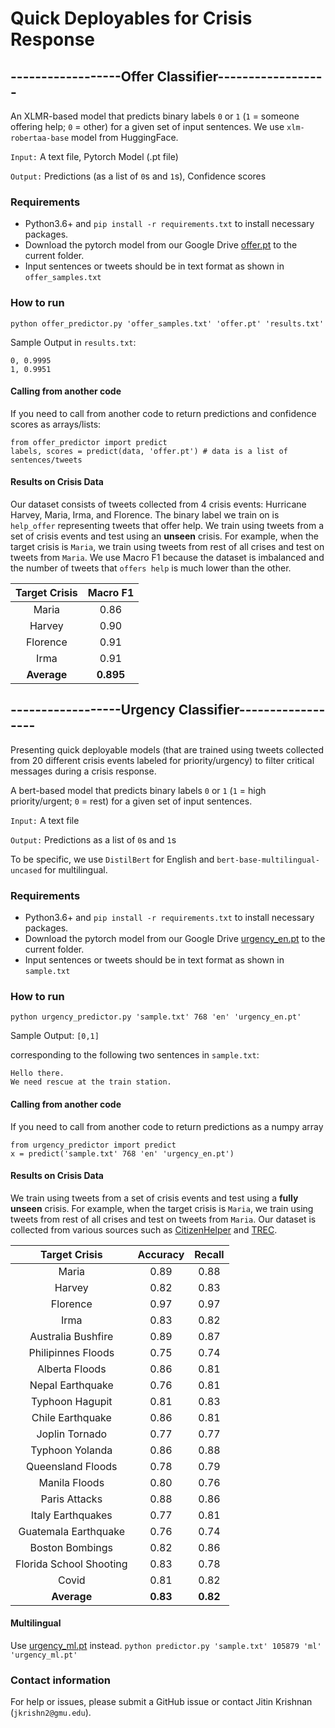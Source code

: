 # Quick Deployables for Crisis Response

## ------------------Offer Classifier------------------

An XLMR-based model that predicts binary labels ```0``` or ```1``` (```1``` = someone offering help; ```0``` = other) for a given set of input sentences. We use ```xlm-robertaa-base``` model from HuggingFace.

```Input:``` A text file, Pytorch Model (.pt file)

```Output:``` Predictions (as a list of ```0```s and ```1```s), Confidence scores


### Requirements
- Python3.6+ and ```pip install -r requirements.txt``` to install necessary packages.
- Download the pytorch model from our Google Drive [offer.pt](https://drive.google.com/file/d/1v9CHyjbqkFUbgXO9Uwb2v4PCbwz4ZcV3/view?usp=sharing) to the current folder.
- Input sentences or tweets should be in text format as shown in ```offer_samples.txt```

### How to run
```python offer_predictor.py 'offer_samples.txt' 'offer.pt' 'results.txt'```

Sample Output in ```results.txt```: 
```
0, 0.9995
1, 0.9951
```

#### Calling from another code
If you need to call from another code to return predictions and confidence scores as arrays/lists:
```
from offer_predictor import predict
labels, scores = predict(data, 'offer.pt') # data is a list of sentences/tweets
```

#### Results on Crisis Data
Our dataset consists of tweets collected from 4 crisis events: Hurricane Harvey, Maria, Irma, and Florence. The binary label we train on is ```help_offer``` representing tweets that offer help. We train using tweets from a set of crisis events and test using an **unseen** crisis. For example, when the target crisis is ```Maria```, we train using tweets from rest of all crises and test on tweets from ```Maria```. We use Macro F1 because the dataset is imbalanced and the number of tweets that ```offers help``` is much lower than the other.

| Target Crisis  | Macro F1  |
 :-: |  :-:
| Maria                   | 0.86 |
| Harvey                  | 0.90 |
| Florence                | 0.91 |
| Irma                    | 0.91 |
| **Average**		          | **0.895** |


## ------------------Urgency Classifier------------------
Presenting quick deployable models (that are trained using tweets collected from 20 different crisis events labeled for priority/urgency) to filter critical messages during a crisis response.

A bert-based model that predicts binary labels ```0``` or ```1``` (```1``` = high priority/urgent; ```0``` = rest) for a given set of input sentences. 

```Input:``` A text file

```Output:``` Predictions as a list of ```0```s and ```1```s

To be specific, we use ```DistilBert``` for English and ```bert-base-multilingual-uncased``` for multilingual.

### Requirements
- Python3.6+ and ```pip install -r requirements.txt``` to install necessary packages.
- Download the pytorch model from our Google Drive [urgency_en.pt](https://drive.google.com/file/d/1a2xFP8RVF0QE4qk7sW5rOww5EWM9FkL-/view?usp=sharing) to the current folder.
- Input sentences or tweets should be in text format as shown in ```sample.txt```

### How to run
```python urgency_predictor.py 'sample.txt' 768 'en' 'urgency_en.pt'```

Sample Output: ```[0,1]```

corresponding to the following two sentences in ```sample.txt```:
```
Hello there.
We need rescue at the train station.
```

#### Calling from another code
If you need to call from another code to return predictions as a numpy array
```
from urgency_predictor import predict
x = predict('sample.txt' 768 'en' 'urgency_en.pt')
```

#### Results on Crisis Data
We train using tweets from a set of crisis events and test using a **fully unseen** crisis. For example, when the target crisis is ```Maria```, we train using tweets from rest of all crises and test on tweets from ```Maria```. Our dataset is collected from various sources such as [CitizenHelper](https://ist.gmu.edu/~hpurohit/informatics-lab/icwsm17-citizenhelper.html) and [TREC](http://dcs.gla.ac.uk/~richardm/TREC_IS/).

| Target Crisis  | Accuracy  | Recall |
 :-: |  :-: |  :-:
| Maria                   | 0.89 | 0.88 |
| Harvey                  | 0.82 | 0.83 |
| Florence                | 0.97 | 0.97 |
| Irma                    | 0.83 | 0.82 |
| Australia Bushfire      | 0.89 | 0.87 |
| Philipinnes Floods      | 0.75 | 0.74 |
| Alberta Floods          | 0.86 | 0.81 |
| Nepal Earthquake        | 0.76 | 0.81 |
| Typhoon Hagupit         | 0.81 | 0.83 |
| Chile Earthquake        | 0.86 | 0.81 |
| Joplin Tornado          | 0.77 | 0.77 |
| Typhoon Yolanda         | 0.86 | 0.88 |
| Queensland Floods       | 0.78 | 0.79 |
| Manila Floods           | 0.80 | 0.76 |
| Paris Attacks           | 0.88 | 0.86 |
| Italy Earthquakes       | 0.77 | 0.81 |
| Guatemala Earthquake    | 0.76 | 0.74 |
| Boston Bombings         | 0.82 | 0.86 |
| Florida School Shooting | 0.83 | 0.78 |
| Covid                   | 0.81 | 0.82 |
| **Average**		          | **0.83** | **0.82** |

#### Multilingual
Use [urgency_ml.pt](https://drive.google.com/file/d/1Ljd5mnU2jVeHtatrC2V3MLdLRQrqt242/view?usp=sharing) instead.
```python predictor.py 'sample.txt' 105879 'ml' 'urgency_ml.pt'```

### Contact information
For help or issues, please submit a GitHub issue or contact Jitin Krishnan (`jkrishn2@gmu.edu`).
